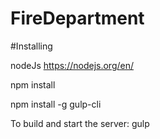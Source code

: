 
# FireDepartment


#Installing

nodeJs 
https://nodejs.org/en/

npm install

npm install -g gulp-cli

To build and start the server: gulp

